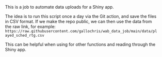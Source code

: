 This is a job to automate data uploads for a Shiny app. 

The idea is to run this script once a day via the Git action, and save the files in CSV format. If we make the repo public, we can then use the data from the raw link, for example: 
`https://raw.githubusercontent.com/gallochris/wab_data_job/main/data/played_sched_rtg.csv`

This can be helpful when using for other functions and reading through the Shiny app. 
